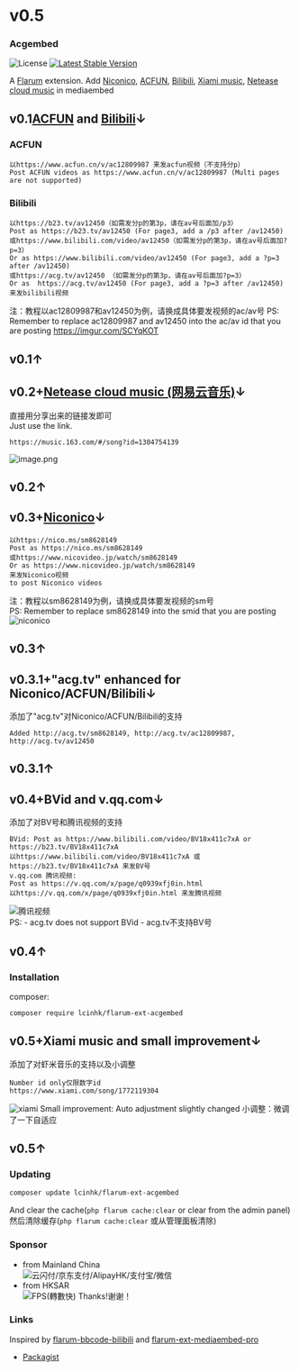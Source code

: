 # v0.5
### Acgembed

![License](https://img.shields.io/badge/license-MIT-blue.svg) [![Latest Stable Version](https://img.shields.io/packagist/v/lcinhk/flarum-ext-acgembed.svg)](https://packagist.org/packages/lcinhk/flarum-ext-acgembed)

A [Flarum](http://flarum.org) extension. Add [Niconico](https://www.nicovideo.jp), [ACFUN](https://www.acfun.cn), [Bilibili](https://www.bilibili.com), [Xiami music](https://www.xiami.com), [Netease cloud music](https://music.163.com) in mediaembed
## v0.1[ACFUN](https://www.acfun.cn) and [Bilibili](https://www.bilibili.com)↓
### ACFUN
```
以https://www.acfun.cn/v/ac12809987 来发acfun视频（不支持分p）
Post ACFUN videos as https://www.acfun.cn/v/ac12809987 (Multi pages are not supported)
```
### Bilibili
```
以https://b23.tv/av12450（如需发分p的第3p，请在av号后面加/p3）
Post as https://b23.tv/av12450 (For page3, add a /p3 after /av12450)
或https://www.bilibili.com/video/av12450（如需发分p的第3p，请在av号后面加?p=3）
Or as https://www.bilibili.com/video/av12450 (For page3, add a ?p=3 after /av12450)
或https://acg.tv/av12450 （如需发分p的第3p，请在av号后面加?p=3）
Or as  https://acg.tv/av12450 (For page3, add a ?p=3 after /av12450)
来发bilibili视频
```
注：教程以ac12809987和av12450为例，请换成具体要发视频的ac/av号
PS: Remember to replace ac12809987 and av12450 into the ac/av id that you are posting
https://imgur.com/SCYqKOT

## v0.1↑
## v0.2+[Netease cloud music (网易云音乐)](https://music.163.com)↓
直接用分享出来的链接发即可  
Just use the link.
```
https://music.163.com/#/song?id=1304754139
```
![image.png](https://i.loli.net/2020/02/23/OebL9lnymQJjqGg.png)

## v0.2↑
## v0.3+[Niconico](https://www.nicovideo.jp)↓ 
```
以https://nico.ms/sm8628149
Post as https://nico.ms/sm8628149
或https://www.nicovideo.jp/watch/sm8628149
Or as https://www.nicovideo.jp/watch/sm8628149
来发Niconico视频
to post Niconico videos
```
注：教程以sm8628149为例，请换成具体要发视频的sm号  
PS: Remember to replace sm8628149 into the smid that you are posting
![niconico](https://i.loli.net/2020/03/07/TidMqfQLxIDGA7S.png)  

## v0.3↑ 
## v0.3.1+"acg.tv" enhanced for Niconico/ACFUN/Bilibili↓
添加了"acg.tv"对Niconico/ACFUN/Bilibili的支持
```
Added http://acg.tv/sm8628149, http://acg.tv/ac12809987, http://acg.tv/av12450 
```
## v0.3.1↑
## v0.4+BVid and v.qq.com↓
添加了对BV号和腾讯视频的支持
```
BVid: Post as https://www.bilibili.com/video/BV18x411c7xA or https://b23.tv/BV18x411c7xA 
以https://www.bilibili.com/video/BV18x411c7xA 或https://b23.tv/BV18x411c7xA 来发BV号
v.qq.com 腾讯视频: 
Post as https://v.qq.com/x/page/q0939xfj0in.html
以https://v.qq.com/x/page/q0939xfj0in.html 来发腾讯视频
```
![腾讯视频](https://i.loli.net/2020/03/25/BglhCQUoD1d4Zvj.png)  
PS: - acg.tv does not support BVid
    - acg.tv不支持BV号
  
## v0.4↑
### Installation
composer:

```sh
composer require lcinhk/flarum-ext-acgembed
```
## v0.5+Xiami music and small improvement↓
添加了对虾米音乐的支持以及小调整
```
Number id only仅限数字id
https://www.xiami.com/song/1772119304
```
![xiami](https://i.loli.net/2020/04/02/7wjnSQK8ExCHPof.png)
Small improvement: Auto adjustment slightly changed
小调整：微调了一下自适应
## v0.5↑
### Updating
```sh
composer update lcinhk/flarum-ext-acgembed
```
And clear the cache(`php flarum cache:clear` or clear from the admin panel)  
然后清除缓存(`php flarum cache:clear` 或从管理面板清除)
### Sponsor
- from Mainland China  
![云闪付/京东支付/AlipayHK/支付宝/微信](https://i.loli.net/2020/02/16/psaBu6RIWlfLvY7.png)
- from HKSAR  
![FPS(轉數快)](https://i.loli.net/2020/02/24/TrR8ZY2VsthAmUl.png)
Thanks!谢谢！
### Links
Inspired by [flarum-bbcode-bilibili](https://github.com/pluveto/flarum-bbcode-bilibili) and [flarum-ext-mediaembed-pro](https://github.com/FlarumChina/flarum-ext-mediaembed-pro)
- [Packagist](https://packagist.org/packages/lcinhk/flarum-ext-acgembed)
